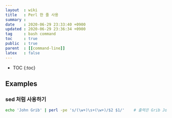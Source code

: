 ```yaml
---
layout  : wiki
title   : Perl 한 줄 사용
summary : 
date    : 2020-06-29 23:33:40 +0900
updated : 2020-06-29 23:36:34 +0900
tag     : bash command
toc     : true
public  : true
parent  : [[command-line]]
latex   : false
---
```

* TOC
{:toc}

## Examples

### sed 처럼 사용하기
```sh
echo 'John Grib' | perl -pe 's/(\w+)\s+(\w+)/$2 $1/'    # 출력은 Grib John
```
